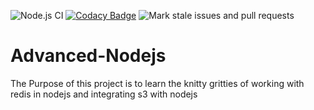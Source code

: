 ![Node.js CI](https://github.com/naivedeveloper95/Advanced-Nodejs/workflows/Node.js%20CI/badge.svg)
[![Codacy Badge](https://api.codacy.com/project/badge/Grade/243c2e572b4c4ddd933f5d69d893cdc5)](https://app.codacy.com/manual/naivedeveloper95/Advanced-Nodejs?utm_source=github.com&utm_medium=referral&utm_content=naivedeveloper95/Advanced-Nodejs&utm_campaign=Badge_Grade_Dashboard)
![Mark stale issues and pull requests](https://github.com/naivedeveloper95/Advanced-Nodejs/workflows/Mark%20stale%20issues%20and%20pull%20requests/badge.svg)

# Advanced-Nodejs

The Purpose of this project is to learn the knitty gritties of working with redis in nodejs and integrating s3 with nodejs
